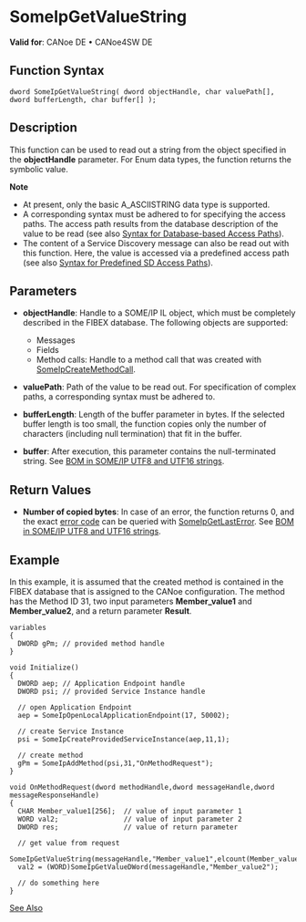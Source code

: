 # SomeIpGetValueString

**Valid for**: CANoe DE • CANoe4SW DE

## Function Syntax

```plaintext
dword SomeIpGetValueString( dword objectHandle, char valuePath[], dword bufferLength, char buffer[] );
```

## Description

This function can be used to read out a string from the object specified in the **objectHandle** parameter. For Enum data types, the function returns the symbolic value.

**Note**

- At present, only the basic A_ASCIISTRING data type is supported.
- A corresponding syntax must be adhered to for specifying the access paths. The access path results from the database description of the value to be read (see also [Syntax for Database-based Access Paths](CAPLfunctionSomeIpSyntaxDatabaseAccessPath.md)).
- The content of a Service Discovery message can also be read out with this function. Here, the value is accessed via a predefined access path (see also [Syntax for Predefined SD Access Paths](CAPLfunctionSomeIpSyntaxPredefinedSDAccessPath.md)).

## Parameters

- **objectHandle**: Handle to a SOME/IP IL object, which must be completely described in the FIBEX database. The following objects are supported:
  - Messages
  - Fields
  - Method calls: Handle to a method call that was created with [SomeIpCreateMethodCall](CAPLfunctionSomeIpCreateMethodCall.md).

- **valuePath**: Path of the value to be read out. For specification of complex paths, a corresponding syntax must be adhered to.

- **bufferLength**: Length of the buffer parameter in bytes. If the selected buffer length is too small, the function copies only the number of characters (including null termination) that fit in the buffer.

- **buffer**: After execution, this parameter contains the null-terminated string. See [BOM in SOME/IP UTF8 and UTF16 strings](../../../../CANoeCANalyzer/Ethernet/ILSomeIP/ILSomeIPBOM.md).

## Return Values

- **Number of copied bytes**: In case of an error, the function returns 0, and the exact [error code](../../CAPLfunctionsSOMEIPILErrorCodes.md) can be queried with [SomeIpGetLastError](CAPLfunctionSomeIpGetLastError.md). See [BOM in SOME/IP UTF8 and UTF16 strings](../../../../CANoeCANalyzer/Ethernet/ILSomeIP/ILSomeIPBOM.md).

## Example

In this example, it is assumed that the created method is contained in the FIBEX database that is assigned to the CANoe configuration. The method has the Method ID 31, two input parameters **Member_value1** and **Member_value2**, and a return parameter **Result**.

```plaintext
variables
{
  DWORD gPm; // provided method handle
}

void Initialize()
{
  DWORD aep; // Application Endpoint handle
  DWORD psi; // provided Service Instance handle

  // open Application Endpoint
  aep = SomeIpOpenLocalApplicationEndpoint(17, 50002);

  // create Service Instance
  psi = SomeIpCreateProvidedServiceInstance(aep,11,1);

  // create method
  gPm = SomeIpAddMethod(psi,31,"OnMethodRequest");
}

void OnMethodRequest(dword methodHandle,dword messageHandle,dword messageResponseHandle)
{
  CHAR Member_value1[256];  // value of input parameter 1
  WORD val2;                // value of input parameter 2
  DWORD res;                // value of return parameter

  // get value from request
  SomeIpGetValueString(messageHandle,"Member_value1",elcount(Member_value1),Member_value1);
  val2 = (WORD)SomeIpGetValueDWord(messageHandle,"Member_value2");

  // do something here
}
```

[See Also](javascript:void(0);)
